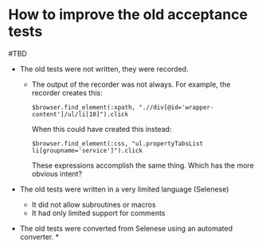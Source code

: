 # How to improve the old acceptance tests


#TBD


* The old tests were not written, they were recorded.

	* The output of the recorder was not always. For example, the recorder creates this:

		```	
		$browser.find_element(:xpath, ".//div[@id='wrapper-content']/ul/li[10]").click
		```
 
	  When this could have created this instead:

		```	
       $browser.find_element(:css, "ul.propertyTabsList li[groupname='service']").click

		```
		
		These expressions accomplish the same thing. Which has the more obvious intent?
 
* The old tests were written in a very limited language (Selenese)
	* It did not allow subroutines or macros
	* It had only limited support for comments
* The old tests were converted from Selenese using an automated converter.
	* 

